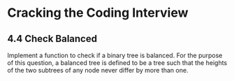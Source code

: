 # Cracking the Coding Interview

## 4.4 Check Balanced

Implement a function to check if a binary tree is balanced. For the purpose of this question, a balanced tree is defined to be a tree such that the heights of the two subtrees of any node never differ by more than one.
